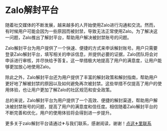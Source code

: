 # Zalo解封平台

随着社交媒体的不断发展，越来越多的人开始使用Zalo进行沟通和交流。然而，有时候用户可能会因为一些原因而被封禁，导致无法正常使用Zalo。为了解决这一问题，Zalo推出了解封平台，帮助用户解决被封禁账号的问题。

Zalo解封平台为用户提供了一个快速、便捷的方式来申诉解封账号。用户只需要登录Zalo解封平台，填写相关的申诉信息，并提供必要的证据，Zalo团队将会对申诉进行审核，并尽快给予答复。这一举措极大地提高了用户的满意度，让用户能够更加放心地使用Zalo。

除此之外，Zalo解封平台还为用户提供了丰富的解封政策和解封指南，帮助用户更好地了解被封禁的原因以及如何避免再次被封禁。这些举措不仅提高了用户的使用体验，也让用户更加了解Zalo的社区规范和安全政策。

总的来说，Zalo解封平台为用户提供了一个高效、便捷的解封渠道，帮助用户解决被封禁账号的问题，提高了用户的满意度和信任度。相信随着Zalo解封平台的不断完善和优化，用户的使用体验将会得到进一步提升。

更多关于zalo解封平台请通过✈与我们联系，感谢阅读，谢谢！[点这✈里联系](https://d.k02.cc)